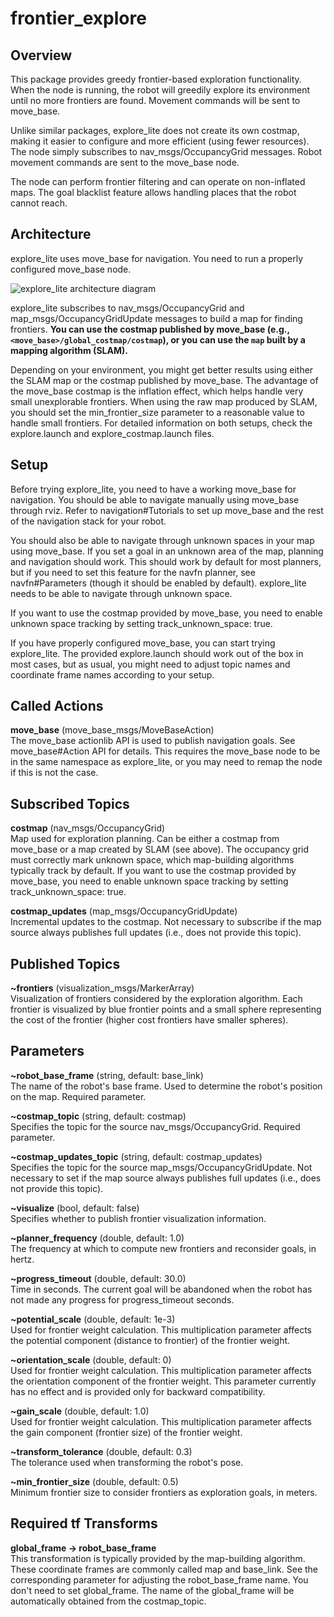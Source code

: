 # frontier_explore
## Overview
This package provides greedy frontier-based exploration functionality. When the node is running, the robot will greedily explore its environment until no more frontiers are found. Movement commands will be sent to move_base.

Unlike similar packages, explore_lite does not create its own costmap, making it easier to configure and more efficient (using fewer resources). The node simply subscribes to nav_msgs/OccupancyGrid messages. Robot movement commands are sent to the move_base node.

The node can perform frontier filtering and can operate on non-inflated maps. The goal blacklist feature allows handling places that the robot cannot reach.

## Architecture
explore_lite uses move_base for navigation. You need to run a properly configured move_base node.

![explore_lite architecture diagram](http://wiki.ros.org/explore_lite?action=AttachFile&do=get&target=architecture.svg)

explore_lite subscribes to nav_msgs/OccupancyGrid and map_msgs/OccupancyGridUpdate messages to build a map for finding frontiers. **You can use the costmap published by move_base (e.g., `<move_base>/global_costmap/costmap`), or you can use the `map` built by a mapping algorithm (SLAM).**

Depending on your environment, you might get better results using either the SLAM map or the costmap published by move_base. The advantage of the move_base costmap is the inflation effect, which helps handle very small unexplorable frontiers. When using the raw map produced by SLAM, you should set the min_frontier_size parameter to a reasonable value to handle small frontiers. For detailed information on both setups, check the explore.launch and explore_costmap.launch files.

## Setup
Before trying explore_lite, you need to have a working move_base for navigation. You should be able to navigate manually using move_base through rviz. Refer to navigation#Tutorials to set up move_base and the rest of the navigation stack for your robot.

You should also be able to navigate through unknown spaces in your map using move_base. If you set a goal in an unknown area of the map, planning and navigation should work. This should work by default for most planners, but if you need to set this feature for the navfn planner, see navfn#Parameters (though it should be enabled by default). explore_lite needs to be able to navigate through unknown space.

If you want to use the costmap provided by move_base, you need to enable unknown space tracking by setting track_unknown_space: true.

If you have properly configured move_base, you can start trying explore_lite. The provided explore.launch should work out of the box in most cases, but as usual, you might need to adjust topic names and coordinate frame names according to your setup.

## Called Actions

**move_base** (move_base_msgs/MoveBaseAction)  
The move_base actionlib API is used to publish navigation goals. See move_base#Action API for details. This requires the move_base node to be in the same namespace as explore_lite, or you may need to remap the node if this is not the case.

## Subscribed Topics

**costmap** (nav_msgs/OccupancyGrid)  
Map used for exploration planning. Can be either a costmap from move_base or a map created by SLAM (see above). The occupancy grid must correctly mark unknown space, which map-building algorithms typically track by default. If you want to use the costmap provided by move_base, you need to enable unknown space tracking by setting track_unknown_space: true.

**costmap_updates** (map_msgs/OccupancyGridUpdate)  
Incremental updates to the costmap. Not necessary to subscribe if the map source always publishes full updates (i.e., does not provide this topic).

## Published Topics

**~frontiers** (visualization_msgs/MarkerArray)  
Visualization of frontiers considered by the exploration algorithm. Each frontier is visualized by blue frontier points and a small sphere representing the cost of the frontier (higher cost frontiers have smaller spheres).

## Parameters

**~robot_base_frame** (string, default: base_link)  
The name of the robot's base frame. Used to determine the robot's position on the map. Required parameter.

**~costmap_topic** (string, default: costmap)  
Specifies the topic for the source nav_msgs/OccupancyGrid. Required parameter.

**~costmap_updates_topic** (string, default: costmap_updates)  
Specifies the topic for the source map_msgs/OccupancyGridUpdate. Not necessary to set if the map source always publishes full updates (i.e., does not provide this topic).

**~visualize** (bool, default: false)  
Specifies whether to publish frontier visualization information.

**~planner_frequency** (double, default: 1.0)  
The frequency at which to compute new frontiers and reconsider goals, in hertz.

**~progress_timeout** (double, default: 30.0)  
Time in seconds. The current goal will be abandoned when the robot has not made any progress for progress_timeout seconds.

**~potential_scale** (double, default: 1e-3)  
Used for frontier weight calculation. This multiplication parameter affects the potential component (distance to frontier) of the frontier weight.

**~orientation_scale** (double, default: 0)  
Used for frontier weight calculation. This multiplication parameter affects the orientation component of the frontier weight. This parameter currently has no effect and is provided only for backward compatibility.

**~gain_scale** (double, default: 1.0)  
Used for frontier weight calculation. This multiplication parameter affects the gain component (frontier size) of the frontier weight.

**~transform_tolerance** (double, default: 0.3)  
The tolerance used when transforming the robot's pose.

**~min_frontier_size** (double, default: 0.5)  
Minimum frontier size to consider frontiers as exploration goals, in meters.

## Required tf Transforms

**global_frame → robot_base_frame**  
This transformation is typically provided by the map-building algorithm. These coordinate frames are commonly called map and base_link. See the corresponding parameter for adjusting the robot_base_frame name. You don't need to set global_frame. The name of the global_frame will be automatically obtained from the costmap_topic.